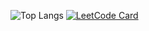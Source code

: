 ![Top Langs](https://github-readme-stats.vercel.app/api/top-langs/?username=zkryaev&theme=dark&hide=javascript,html)
[![LeetCode Card](https://leetcard.jacoblin.cool/zkryaev?theme=dark&font=Roboto)](https://leetcode.com/zkryaev)
